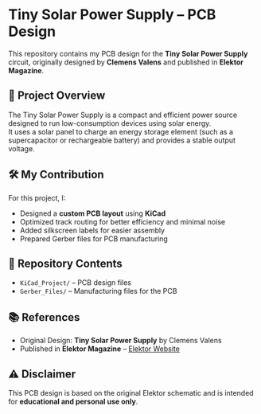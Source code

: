# Tiny Solar Power Supply – PCB Design

This repository contains my PCB design for the **Tiny Solar Power Supply** circuit, originally designed by **Clemens Valens** and published in **Elektor Magazine**.

## 📜 Project Overview
The Tiny Solar Power Supply is a compact and efficient power source designed to run low-consumption devices using solar energy.  
It uses a solar panel to charge an energy storage element (such as a supercapacitor or rechargeable battery) and provides a stable output voltage.

## 🛠 My Contribution
For this project, I:
- Designed a **custom PCB layout** using **KiCad**
- Optimized track routing for better efficiency and minimal noise
- Added silkscreen labels for easier assembly
- Prepared Gerber files for PCB manufacturing

## 📂 Repository Contents
- `KiCad_Project/` – PCB design files
- `Gerber_Files/` – Manufacturing files for the PCB

## 📚 References
- Original Design: **Tiny Solar Power Supply** by Clemens Valens  
- Published in **Elektor Magazine** – [Elektor Website](https://www.elektormagazine.com/)


## ⚠️ Disclaimer
This PCB design is based on the original Elektor schematic and is intended for **educational and personal use only**.
